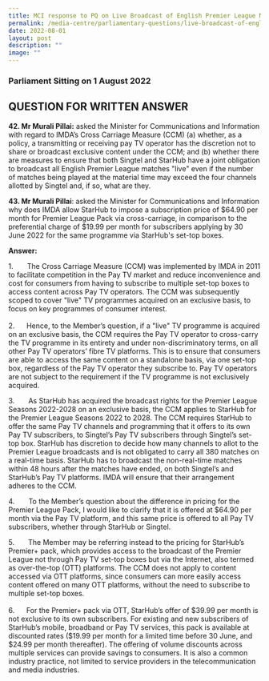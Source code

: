 ```yaml
---
title: MCI response to PQ on Live Broadcast of English Premier League Matches
permalink: /media-centre/parliamentary-questions/live-broadcast-of-english-premier-league-matches/
date: 2022-08-01
layout: post
description: ""
image: ""
---
```

<h3>Parliament Sitting on 1 August 2022</h3>
<h2>QUESTION FOR WRITTEN ANSWER</h2>
<p><strong>42. Mr Murali Pillai:</strong> asked the Minister for Communications and Information with regard to IMDA’s Cross Carriage Measure (CCM) (a) whether, as a policy, a transmitting or receiving pay TV operator has the discretion not to share or broadcast exclusive content under the CCM; and (b) whether there are measures to ensure that both Singtel and StarHub have a joint obligation to broadcast all English Premier League matches "live" even if the number of matches being played at the material time may exceed the four channels allotted by Singtel and, if so, what are they.</p>
<p><strong>43. Mr Murali Pillai</strong>: asked the Minister for Communications and Information why does IMDA allow StarHub to impose a subscription price of $64.90 per month for Premier League Pack via cross-carriage, in comparison to the preferential charge of $19.99 per month for subscribers applying by 30 June 2022 for the same programme via StarHub's set-top boxes.</p>
<p><strong>Answer:</strong></p>
<p>1.<span style="white-space: pre;">		</span>The Cross Carriage Measure (CCM) was implemented by IMDA in 2011 to facilitate competition in the Pay TV market and reduce inconvenience and cost for consumers from having to subscribe to multiple set-top boxes to access content across Pay TV operators. The CCM was subsequently scoped to cover "live" TV programmes acquired on an exclusive basis, to focus on key programmes of consumer interest.<br>
<br>
2.<span style="white-space: pre;">		</span>Hence, to the Member’s question, if a "live" TV programme is acquired on an exclusive basis, the CCM requires the Pay TV operator to cross-carry the TV programme in its entirety and under non-discriminatory terms, on all other Pay TV operators’ fibre TV platforms. This is to ensure that consumers are able to access the same content on a standalone basis, via one set-top box, regardless of the Pay TV operator they subscribe to. Pay TV operators are not subject to the requirement if the TV programme is not exclusively acquired.</p>
<p>3.<span style="white-space: pre;">		</span>As StarHub has acquired the broadcast rights for the Premier League Seasons 2022-2028 on an exclusive basis, the CCM applies to StarHub for the Premier League Seasons 2022 to 2028. The CCM requires StarHub to offer the same Pay TV channels and programming that it offers to its own Pay TV subscribers, to Singtel’s Pay TV subscribers through Singtel’s set-top box. StarHub has discretion to decide how many channels to allot to the Premier League broadcasts and is not obligated to carry all 380 matches on a real-time basis. StarHub has to broadcast the non-real-time matches within 48 hours after the matches have ended, on both Singtel’s and StarHub’s Pay TV platforms. IMDA will ensure that their arrangement adheres to the CCM.</p>
<p>4.<span style="white-space: pre;">		</span>To the Member’s question about the difference in pricing for the Premier League Pack, I would like to clarify that it is offered at $64.90 per month via the Pay TV platform, and this same price is offered to all Pay TV subscribers, whether through StarHub or Singtel.</p>
<p>5.<span style="white-space: pre;">		</span>The Member may be referring instead to the pricing for StarHub’s Premier+ pack, which provides access to the broadcast of the Premier League not through Pay TV set-top boxes but via the Internet, also termed as over-the-top (OTT) platforms. The CCM does not apply to content accessed via OTT platforms, since consumers can more easily access content offered on many OTT platforms, without the need to subscribe to multiple set-top boxes.<br>
<br>
6.<span style="white-space: pre;">		</span>For the Premier+ pack via OTT, StarHub’s offer of $39.99 per month is not exclusive to its own subscribers. For existing and new subscribers of StarHub’s mobile, broadband or Pay TV services, this pack is available at discounted rates ($19.99 per month for a limited time before 30 June, and $24.99 per month thereafter). The offering of volume discounts across multiple services can provide savings to consumers. It is also a common industry practice, not limited to service providers in the telecommunication and media industries.</p>